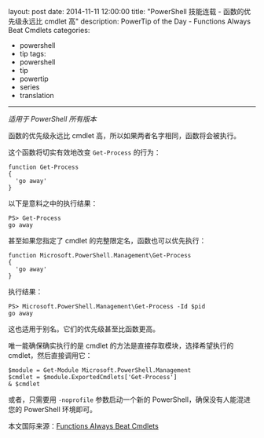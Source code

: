 ﻿layout: post
date: 2014-11-11 12:00:00
title: "PowerShell 技能连载 - 函数的优先级永远比 cmdlet 高"
description: PowerTip of the Day - Functions Always Beat Cmdlets
categories:
- powershell
- tip
tags:
- powershell
- tip
- powertip
- series
- translation
---
_适用于 PowerShell 所有版本_

函数的优先级永远比 cmdlet 高，所以如果两者名字相同，函数将会被执行。

这个函数将切实有效地改变 `Get-Process` 的行为：

    function Get-Process
    {
      'go away'
    } 

以下是意料之中的执行结果：

    PS> Get-Process
    go away 

甚至如果您指定了 cmdlet 的完整限定名，函数也可以优先执行：

    function Microsoft.PowerShell.Management\Get-Process
    {
      'go away'
    } 

执行结果：

    PS> Microsoft.PowerShell.Management\Get-Process -Id $pid 
    go away 

这也适用于别名。它们的优先级甚至比函数更高。

唯一能确保确实执行的是 cmdlet 的方法是直接存取模块，选择希望执行的 cmdlet，然后直接调用它：

    $module = Get-Module Microsoft.PowerShell.Management
    $cmdlet = $module.ExportedCmdlets['Get-Process'] 
    & $cmdlet   

或者，只需要用 `-noprofile` 参数启动一个新的 PowerShell，确保没有人能混进您的 PowerShell 环境即可。

<!--more-->
本文国际来源：[Functions Always Beat Cmdlets](http://community.idera.com/powershell/powertips/b/tips/posts/functions-always-beat-cmdlets)
